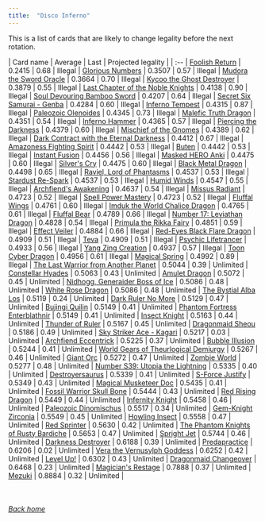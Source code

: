 ```yaml
---
title:  "Disco Inferno"
---
```


This is a list of cards that are likely to change legality before the next rotation.

| Card name | Average | Last | Projected legality |
| :-- |
[Foolish Return](https://db.ygoprodeck.com/card/?search=Foolish%20Return) | 0.2415 | 0.68 | Illegal |
[Glorious Numbers](https://db.ygoprodeck.com/card/?search=Glorious%20Numbers) | 0.3507 | 0.57 | Illegal |
[Mudora the Sword Oracle](https://db.ygoprodeck.com/card/?search=Mudora%20the%20Sword%20Oracle) | 0.3664 | 0.70 | Illegal |
[Kycoo the Ghost Destroyer](https://db.ygoprodeck.com/card/?search=Kycoo%20the%20Ghost%20Destroyer) | 0.3879 | 0.55 | Illegal |
[Last Chapter of the Noble Knights](https://db.ygoprodeck.com/card/?search=Last%20Chapter%20of%20the%20Noble%20Knights) | 0.4138 | 0.90 | Illegal |
[Soul Devouring Bamboo Sword](https://db.ygoprodeck.com/card/?search=Soul%20Devouring%20Bamboo%20Sword) | 0.4207 | 0.64 | Illegal |
[Secret Six Samurai - Genba](https://db.ygoprodeck.com/card/?search=Secret%20Six%20Samurai%20-%20Genba) | 0.4284 | 0.60 | Illegal |
[Inferno Tempest](https://db.ygoprodeck.com/card/?search=Inferno%20Tempest) | 0.4315 | 0.87 | Illegal |
[Paleozoic Olenoides](https://db.ygoprodeck.com/card/?search=Paleozoic%20Olenoides) | 0.4345 | 0.73 | Illegal |
[Malefic Truth Dragon](https://db.ygoprodeck.com/card/?search=Malefic%20Truth%20Dragon) | 0.4351 | 0.54 | Illegal |
[Inferno Hammer](https://db.ygoprodeck.com/card/?search=Inferno%20Hammer) | 0.4365 | 0.57 | Illegal |
[Piercing the Darkness](https://db.ygoprodeck.com/card/?search=Piercing%20the%20Darkness) | 0.4379 | 0.60 | Illegal |
[Mischief of the Gnomes](https://db.ygoprodeck.com/card/?search=Mischief%20of%20the%20Gnomes) | 0.4389 | 0.62 | Illegal |
[Dark Contract with the Eternal Darkness](https://db.ygoprodeck.com/card/?search=Dark%20Contract%20with%20the%20Eternal%20Darkness) | 0.4412 | 0.67 | Illegal |
[Amazoness Fighting Spirit](https://db.ygoprodeck.com/card/?search=Amazoness%20Fighting%20Spirit) | 0.4442 | 0.53 | Illegal |
[Buten](https://db.ygoprodeck.com/card/?search=Buten) | 0.4442 | 0.53 | Illegal |
[Instant Fusion](https://db.ygoprodeck.com/card/?search=Instant%20Fusion) | 0.4456 | 0.56 | Illegal |
[Masked HERO Anki](https://db.ygoprodeck.com/card/?search=Masked%20HERO%20Anki) | 0.4475 | 0.60 | Illegal |
[Silver's Cry](https://db.ygoprodeck.com/card/?search=Silver's%20Cry) | 0.4475 | 0.60 | Illegal |
[Black Metal Dragon](https://db.ygoprodeck.com/card/?search=Black%20Metal%20Dragon) | 0.4498 | 0.65 | Illegal |
[Raviel, Lord of Phantasms](https://db.ygoprodeck.com/card/?search=Raviel,%20Lord%20of%20Phantasms) | 0.4537 | 0.53 | Illegal |
[Stardust Re-Spark](https://db.ygoprodeck.com/card/?search=Stardust%20Re-Spark) | 0.4537 | 0.53 | Illegal |
[Humid Winds](https://db.ygoprodeck.com/card/?search=Humid%20Winds) | 0.4547 | 0.55 | Illegal |
[Archfiend's Awakening](https://db.ygoprodeck.com/card/?search=Archfiend's%20Awakening) | 0.4637 | 0.54 | Illegal |
[Missus Radiant](https://db.ygoprodeck.com/card/?search=Missus%20Radiant) | 0.4723 | 0.52 | Illegal |
[Spell Power Mastery](https://db.ygoprodeck.com/card/?search=Spell%20Power%20Mastery) | 0.4723 | 0.52 | Illegal |
[Fluffal Wings](https://db.ygoprodeck.com/card/?search=Fluffal%20Wings) | 0.4761 | 0.60 | Illegal |
[Imduk the World Chalice Dragon](https://db.ygoprodeck.com/card/?search=Imduk%20the%20World%20Chalice%20Dragon) | 0.4765 | 0.61 | Illegal |
[Fluffal Bear](https://db.ygoprodeck.com/card/?search=Fluffal%20Bear) | 0.4789 | 0.66 | Illegal |
[Number 17: Leviathan Dragon](https://db.ygoprodeck.com/card/?search=Number%2017:%20Leviathan%20Dragon) | 0.4828 | 0.54 | Illegal |
[Primula the Rikka Fairy](https://db.ygoprodeck.com/card/?search=Primula%20the%20Rikka%20Fairy) | 0.4851 | 0.59 | Illegal |
[Effect Veiler](https://db.ygoprodeck.com/card/?search=Effect%20Veiler) | 0.4884 | 0.66 | Illegal |
[Red-Eyes Black Flare Dragon](https://db.ygoprodeck.com/card/?search=Red-Eyes%20Black%20Flare%20Dragon) | 0.4909 | 0.51 | Illegal |
[Teva](https://db.ygoprodeck.com/card/?search=Teva) | 0.4909 | 0.51 | Illegal |
[Psychic Lifetrancer](https://db.ygoprodeck.com/card/?search=Psychic%20Lifetrancer) | 0.4933 | 0.56 | Illegal |
[Yang Zing Creation](https://db.ygoprodeck.com/card/?search=Yang%20Zing%20Creation) | 0.4937 | 0.57 | Illegal |
[Toon Cyber Dragon](https://db.ygoprodeck.com/card/?search=Toon%20Cyber%20Dragon) | 0.4956 | 0.61 | Illegal |
[Magical Spring](https://db.ygoprodeck.com/card/?search=Magical%20Spring) | 0.4992 | 0.89 | Illegal |
[The Last Warrior from Another Planet](https://db.ygoprodeck.com/card/?search=The%20Last%20Warrior%20from%20Another%20Planet) | 0.5044 | 0.39 | Unlimited |
[Constellar Hyades](https://db.ygoprodeck.com/card/?search=Constellar%20Hyades) | 0.5063 | 0.43 | Unlimited |
[Amulet Dragon](https://db.ygoprodeck.com/card/?search=Amulet%20Dragon) | 0.5072 | 0.45 | Unlimited |
[Nidhogg, Generaider Boss of Ice](https://db.ygoprodeck.com/card/?search=Nidhogg,%20Generaider%20Boss%20of%20Ice) | 0.5086 | 0.48 | Unlimited |
[White Rose Dragon](https://db.ygoprodeck.com/card/?search=White%20Rose%20Dragon) | 0.5086 | 0.48 | Unlimited |
[The Bystial Alba Los](https://db.ygoprodeck.com/card/?search=The%20Bystial%20Alba%20Los) | 0.5119 | 0.24 | Unlimited |
[Dark Ruler No More](https://db.ygoprodeck.com/card/?search=Dark%20Ruler%20No%20More) | 0.5129 | 0.47 | Unlimited |
[Bujingi Quilin](https://db.ygoprodeck.com/card/?search=Bujingi%20Quilin) | 0.5149 | 0.41 | Unlimited |
[Phantom Fortress Enterblathnir](https://db.ygoprodeck.com/card/?search=Phantom%20Fortress%20Enterblathnir) | 0.5149 | 0.41 | Unlimited |
[Insect Knight](https://db.ygoprodeck.com/card/?search=Insect%20Knight) | 0.5163 | 0.44 | Unlimited |
[Thunder of Ruler](https://db.ygoprodeck.com/card/?search=Thunder%20of%20Ruler) | 0.5167 | 0.45 | Unlimited |
[Dragonmaid Sheou](https://db.ygoprodeck.com/card/?search=Dragonmaid%20Sheou) | 0.5186 | 0.49 | Unlimited |
[Sky Striker Ace - Kagari](https://db.ygoprodeck.com/card/?search=Sky%20Striker%20Ace%20-%20Kagari) | 0.5217 | 0.03 | Unlimited |
[Archfiend Eccentrick](https://db.ygoprodeck.com/card/?search=Archfiend%20Eccentrick) | 0.5225 | 0.37 | Unlimited |
[Bubble Illusion](https://db.ygoprodeck.com/card/?search=Bubble%20Illusion) | 0.5244 | 0.41 | Unlimited |
[World Gears of Theurlogical Demiurgy](https://db.ygoprodeck.com/card/?search=World%20Gears%20of%20Theurlogical%20Demiurgy) | 0.5267 | 0.46 | Unlimited |
[Giant Orc](https://db.ygoprodeck.com/card/?search=Giant%20Orc) | 0.5272 | 0.47 | Unlimited |
[Zombie World](https://db.ygoprodeck.com/card/?search=Zombie%20World) | 0.5277 | 0.48 | Unlimited |
[Number S39: Utopia the Lightning](https://db.ygoprodeck.com/card/?search=Number%20S39:%20Utopia%20the%20Lightning) | 0.5335 | 0.40 | Unlimited |
[Destroyersaurus](https://db.ygoprodeck.com/card/?search=Destroyersaurus) | 0.5339 | 0.41 | Unlimited |
[S-Force Justify](https://db.ygoprodeck.com/card/?search=S-Force%20Justify) | 0.5349 | 0.43 | Unlimited |
[Magical Musketeer Doc](https://db.ygoprodeck.com/card/?search=Magical%20Musketeer%20Doc) | 0.5435 | 0.41 | Unlimited |
[Fossil Warrior Skull Bone](https://db.ygoprodeck.com/card/?search=Fossil%20Warrior%20Skull%20Bone) | 0.5444 | 0.43 | Unlimited |
[Red Rising Dragon](https://db.ygoprodeck.com/card/?search=Red%20Rising%20Dragon) | 0.5449 | 0.44 | Unlimited |
[Infernity Knight](https://db.ygoprodeck.com/card/?search=Infernity%20Knight) | 0.5458 | 0.46 | Unlimited |
[Paleozoic Dinomischus](https://db.ygoprodeck.com/card/?search=Paleozoic%20Dinomischus) | 0.5517 | 0.34 | Unlimited |
[Gem-Knight Zirconia](https://db.ygoprodeck.com/card/?search=Gem-Knight%20Zirconia) | 0.5549 | 0.45 | Unlimited |
[Howling Insect](https://db.ygoprodeck.com/card/?search=Howling%20Insect) | 0.5558 | 0.47 | Unlimited |
[Red Sprinter](https://db.ygoprodeck.com/card/?search=Red%20Sprinter) | 0.5630 | 0.42 | Unlimited |
[The Phantom Knights of Rusty Bardiche](https://db.ygoprodeck.com/card/?search=The%20Phantom%20Knights%20of%20Rusty%20Bardiche) | 0.5653 | 0.47 | Unlimited |
[Spright Jet](https://db.ygoprodeck.com/card/?search=Spright%20Jet) | 0.5744 | 0.46 | Unlimited |
[Darkness Destroyer](https://db.ygoprodeck.com/card/?search=Darkness%20Destroyer) | 0.6188 | 0.39 | Unlimited |
[Predapractice](https://db.ygoprodeck.com/card/?search=Predapractice) | 0.6206 | 0.02 | Unlimited |
[Vera the Vernusylph Goddess](https://db.ygoprodeck.com/card/?search=Vera%20the%20Vernusylph%20Goddess) | 0.6252 | 0.42 | Unlimited |
[Level Up!](https://db.ygoprodeck.com/card/?search=Level%20Up!) | 0.6302 | 0.43 | Unlimited |
[Dragonmaid Changeover](https://db.ygoprodeck.com/card/?search=Dragonmaid%20Changeover) | 0.6468 | 0.23 | Unlimited |
[Magician's Restage](https://db.ygoprodeck.com/card/?search=Magician's%20Restage) | 0.7888 | 0.37 | Unlimited |
[Mezuki](https://db.ygoprodeck.com/card/?search=Mezuki) | 0.8884 | 0.32 | Unlimited |

<br>

###### [Back home](index)
